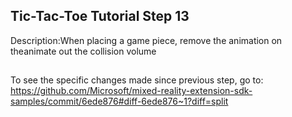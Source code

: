 ## Tic-Tac-Toe Tutorial Step 13 
Description:When placing a game piece, remove the animation on theanimate out the collision volume
##
To see the specific changes made since previous step, go to:
https://github.com/Microsoft/mixed-reality-extension-sdk-samples/commit/6ede876#diff-6ede876~1?diff=split
